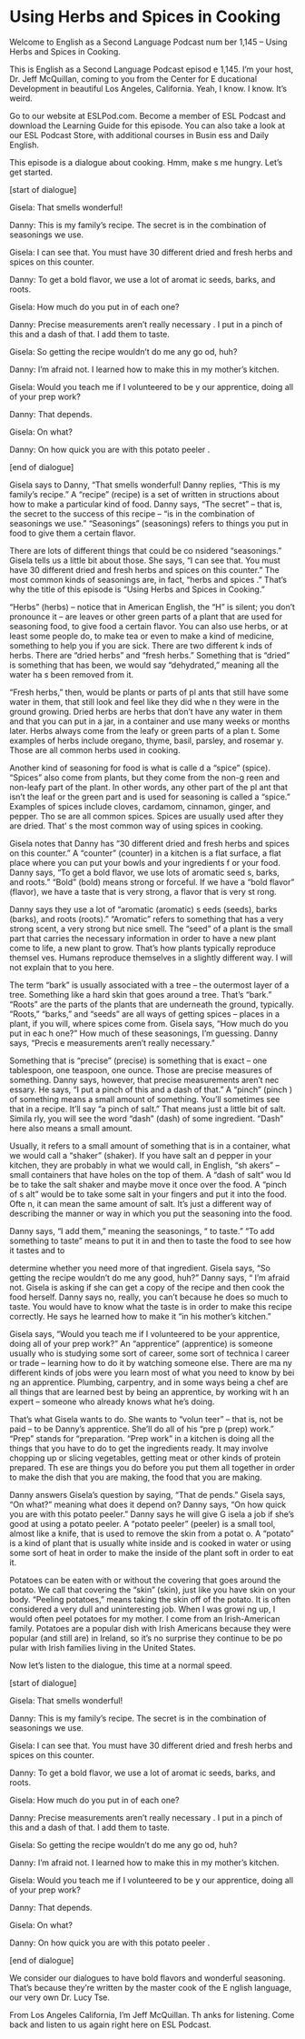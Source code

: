 # Using Herbs and Spices in Cooking

Welcome to English as a Second Language Podcast num ber 1,145 – Using Herbs and Spices in Cooking.

This is English as a Second Language Podcast episod e 1,145. I’m your host, Dr. Jeff McQuillan, coming to you from the Center for E ducational Development in beautiful Los Angeles, California. Yeah, I know. I know. It’s weird.

Go to our website at ESLPod.com. Become a member of  ESL Podcast and download the Learning Guide for this episode. You can also take a look at our ESL Podcast Store, with additional courses in Busin ess and Daily English.

This episode is a dialogue about cooking. Hmm, make s me hungry. Let’s get started.

[start of dialogue]

Gisela: That smells wonderful!

Danny: This is my family’s recipe. The secret is in  the combination of seasonings we use.

Gisela: I can see that. You must have 30 different dried and fresh herbs and spices on this counter.

Danny: To get a bold flavor, we use a lot of aromat ic seeds, barks, and roots.

Gisela: How much do you put in of each one?

Danny: Precise measurements aren’t really necessary . I put in a pinch of this and a dash of that. I add them to taste.

Gisela: So getting the recipe wouldn’t do me any go od, huh?

Danny: I’m afraid not. I learned how to make this in my mother’s kitchen.

Gisela: Would you teach me if I volunteered to be y our apprentice, doing all of your prep work?

Danny: That depends.

Gisela: On what?

Danny: On how quick you are with this potato peeler .

[end of dialogue]

Gisela says to Danny, “That smells wonderful! Danny  replies, “This is my family’s recipe.” A “recipe” (recipe) is a set of written in structions about how to make a particular kind of food. Danny says, “The secret” –  that is, the secret to the success of this recipe – “is in the combination of seasonings we use.” “Seasonings” (seasonings) refers to things you put in food to give them a certain flavor.

There are lots of different things that could be co nsidered “seasonings.” Gisela tells us a little bit about those. She says, “I can  see that. You must have 30 different dried and fresh herbs and spices on this counter.” The most common kinds of seasonings are, in fact, “herbs and spices .” That’s why the title of this episode is “Using Herbs and Spices in Cooking.”

“Herbs” (herbs) – notice that in American English, the “H” is silent; you don’t pronounce it – are leaves or other green parts of a  plant that are used for seasoning food, to give food a certain flavor. You can also use herbs, or at least some people do, to make tea or even to make a kind of medicine, something to help you if you are sick. There are two different k inds of herbs. There are “dried herbs” and “fresh herbs.” Something that is “dried”  is something that has been, we would say “dehydrated,” meaning all the water ha s been removed from it.

“Fresh herbs,” then, would be plants or parts of pl ants that still have some water in them, that still look and feel like they did whe n they were in the ground growing. Dried herbs are herbs that don’t have any water in them and that you can put in a jar, in a container and use many weeks  or months later. Herbs always come from the leafy or green parts of a plan t. Some examples of herbs include oregano, thyme, basil, parsley, and rosemar y. Those are all common herbs used in cooking.

Another kind of seasoning for food is what is calle d a “spice” (spice). “Spices” also come from plants, but they come from the non-g reen and non-leafy part of the plant. In other words, any other part of the pl ant that isn’t the leaf or the green part and is used for seasoning is called a “spice.”  Examples of spices include cloves, cardamom, cinnamon, ginger, and pepper. Tho se are all common spices. Spices are usually used after they are dried. That’ s the most common way of using spices in cooking.

 Gisela notes that Danny has “30 different dried and  fresh herbs and spices on this counter.” A “counter” (counter) in a kitchen is a flat surface, a flat place where you can put your bowls and your ingredients f or your food. Danny says, “To get a bold flavor, we use lots of aromatic seed s, barks, and roots.” “Bold” (bold) means strong or forceful. If we have a “bold  flavor” (flavor), we have a taste that is very strong, a flavor that is very st rong.

Danny says they use a lot of “aromatic (aromatic) s eeds (seeds), barks (barks), and roots (roots).” “Aromatic” refers to something that has a very strong scent, a very strong but nice smell. The “seed” of a plant is the small part that carries the necessary information in order to have a new plant come to life, a new plant to grow. That’s how plants typically reproduce themsel ves. Humans reproduce themselves in a slightly different way. I will not explain that to you here.

The term “bark” is usually associated with a tree –  the outermost layer of a tree. Something like a hard skin that goes around a tree.  That’s “bark.” “Roots” are the parts of the plants that are underneath the ground,  typically. “Roots,” “barks,” and “seeds” are all ways of getting spices – places in a plant, if you will, where spices come from. Gisela says, “How much do you put in eac h one?” How much of these seasonings, I’m guessing. Danny says, “Precis e measurements aren’t really necessary.”

Something that is “precise” (precise) is something that is exact – one tablespoon, one teaspoon, one ounce. Those are precise measures  of something. Danny says, however, that precise measurements aren’t nec essary. He says, “I put a pinch of this and a dash of that.” A “pinch” (pinch ) of something means a small amount of something. You’ll sometimes see that in a  recipe. It’ll say “a pinch of salt.” That means just a little bit of salt. Simila rly, you will see the word “dash” (dash) of some ingredient. “Dash” here also means a  small amount.

Usually, it refers to a small amount of something that is in a container, what we would call a “shaker” (shaker). If you have salt an d pepper in your kitchen, they are probably in what we would call, in English, “sh akers” – small containers that have holes on the top of them. A “dash of salt” wou ld be to take the salt shaker and maybe move it once over the food. A “pinch of s alt” would be to take some salt in your fingers and put it into the food. Ofte n, it can mean the same amount of salt. It’s just a different way of describing the manner or way in which you put the seasoning into the food.

Danny says, “I add them,” meaning the seasonings, “ to taste.” “To add something to taste” means to put it in and then to taste the food to see how it tastes and to

determine whether you need more of that ingredient.  Gisela says, “So getting the recipe wouldn’t do me any good, huh?” Danny says, “ I’m afraid not. Gisela is asking if she can get a copy of the recipe and then  cook the food herself. Danny says no, really, you can’t because he does so much to taste. You would have to know what the taste is in order to make this recipe  correctly. He says he learned how to make it “in his mother’s kitchen.”

Gisela says, “Would you teach me if I volunteered to be your apprentice, doing all of your prep work?” An “apprentice” (apprentice) is  someone usually who is studying some sort of career, some sort of technica l career or trade – learning how to do it by watching someone else. There are ma ny different kinds of jobs were you learn most of what you need to know by bei ng an apprentice. Plumbing, carpentry, and in some ways being a chef are all things that are learned best by being an apprentice, by working wit h an expert – someone who already knows what he’s doing.

That’s what Gisela wants to do. She wants to “volun teer” – that is, not be paid – to be Danny’s apprentice. She’ll do all of his “pre p (prep) work.” “Prep” stands for “preparation. “Prep work” in a kitchen is doing all  the things that you have to do to get the ingredients ready. It may involve chopping up or slicing vegetables, getting meat or other kinds of protein prepared. Th ese are things you do before you put them all together in order to make the dish  that you are making, the food that you are making.

Danny answers Gisela’s question by saying, “That de pends.” Gisela says, “On what?” meaning what does it depend on? Danny says, “On how quick you are with this potato peeler.” Danny says he will give G isela a job if she’s good at using a potato peeler. A “potato peeler” (peeler) is a small tool, almost like a knife, that is used to remove the skin from a potat o. A “potato” is a kind of plant that is usually white inside and is cooked in water  or using some sort of heat in order to make the inside of the plant soft in order  to eat it.

Potatoes can be eaten with or without the covering that goes around the potato. We call that covering the “skin” (skin), just like you have skin on your body. “Peeling potatoes,” means taking the skin off of the potato. It is often considered a very dull and uninteresting job. When I was growi ng up, I would often peel potatoes for my mother. I come from an Irish-American family. Potatoes are a popular dish with Irish Americans because they were  popular (and still are) in Ireland, so it’s no surprise they continue to be po pular with Irish families living in the United States.

Now let’s listen to the dialogue, this time at a normal speed.

 [start of dialogue]

Gisela: That smells wonderful!

Danny: This is my family’s recipe. The secret is in  the combination of seasonings we use.

Gisela: I can see that. You must have 30 different dried and fresh herbs and spices on this counter.

Danny: To get a bold flavor, we use a lot of aromat ic seeds, barks, and roots.

Gisela: How much do you put in of each one?

Danny: Precise measurements aren’t really necessary . I put in a pinch of this and a dash of that. I add them to taste.

Gisela: So getting the recipe wouldn’t do me any go od, huh?

Danny: I’m afraid not. I learned how to make this in my mother’s kitchen.

Gisela: Would you teach me if I volunteered to be y our apprentice, doing all of your prep work?

Danny: That depends.

Gisela: On what?

Danny: On how quick you are with this potato peeler .

[end of dialogue]

We consider our dialogues to have bold flavors and wonderful seasoning. That’s because they’re written by the master cook of the E nglish language, our very own Dr. Lucy Tse.

From Los Angeles California, I’m Jeff McQuillan. Th anks for listening. Come back and listen to us again right here on ESL Podcast.


